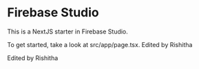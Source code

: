 # Firebase Studio

This is a NextJS starter in Firebase Studio.

To get started, take a look at src/app/page.tsx.
Edited by Rishitha

Edited by Rishitha
